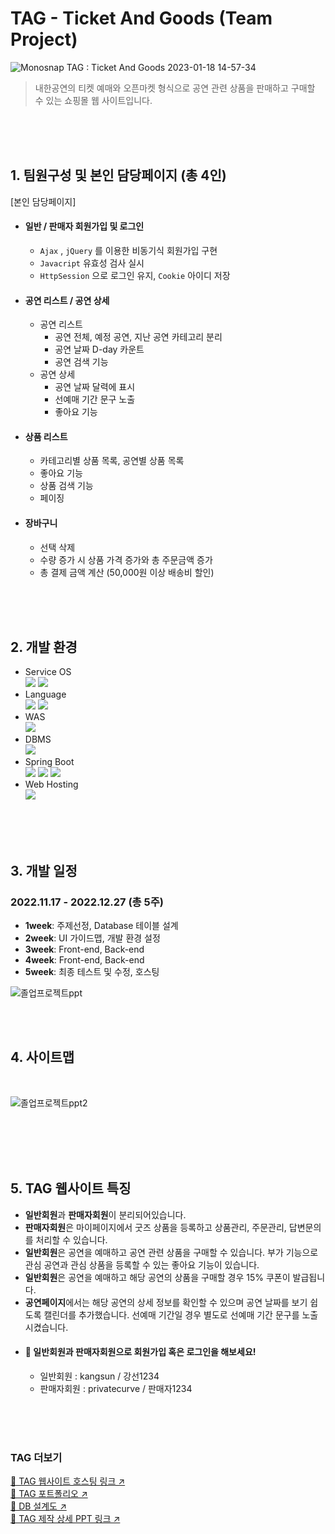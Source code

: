 # TAG - Ticket And Goods (Team Project)

![Monosnap TAG : Ticket And Goods 2023-01-18 14-57-34](https://user-images.githubusercontent.com/103568737/213364351-fc8865c8-16a7-4f1c-875b-87fda278efb0.png)

> 내한공연의 티켓 예매와 오픈마켓 형식으로 공연 관련 상품을 판매하고 구매할 수 있는 쇼핑몰 웹 사이트입니다.

<br><br><br>

## 1. 팀원구성 및 본인 담당페이지 (총 4인)
[본인 담당페이지]
- #### 일반 / 판매자 회원가입 및 로그인 
  - `Ajax` , `jQuery` 를 이용한 비동기식 회원가입 구현
  - `Javacript` 유효성 검사 실시
  - `HttpSession` 으로 로그인 유지, `Cookie` 아이디 저장
- #### 공연 리스트 / 공연 상세 
  - 공연 리스트
    - 공연 전체, 예정 공연, 지난 공연 카테고리 분리
    - 공연 날짜 D-day 카운트
    - 공연 검색 기능
  - 공연 상세
    - 공연 날짜 달력에 표시
    - 선예매 기간 문구 노출
    - 좋아요 기능
- #### 상품 리스트 
  - 카테고리별 상품 목록, 공연별 상품 목록
  - 좋아요 기능
  - 상품 검색 기능
  - 페이징 
- #### 장바구니 
  - 선택 삭제
  - 수량 증가 시 상품 가격 증가와 총 주문금액 증가
  - 총 결제 금액 계산 (50,000원 이상 배송비 할인)

<br><br><br>

## 2. 개발 환경
- Service OS<br> <img src="https://img.shields.io/badge/Mac OS-000000?style=flat-square&logo=Apple&logoColor=white"/> <img src="https://img.shields.io/badge/Window OS-0078D6?style=flat-square&logo=Windows&logoColor=white"/>
- Language<br> <img src="https://img.shields.io/badge/Java 1.8-007396?style=flat-square&logo=Java&logoColor=white"/> <img src="https://img.shields.io/badge/JDK 17-007396?style=flat-square&logo=Java&logoColor=white"/>
- WAS<br> <img src="https://img.shields.io/badge/Apache Tomcat 9.0.58-F8DC75?style=flat-square&logo=Apache Tomcat&logoColor=black"/>
- DBMS<br> <img src="https://img.shields.io/badge/MariaDB-003545?style=flat-square&logo=MariaDB&logoColor=white"/>
- Spring Boot<br> <img src="https://img.shields.io/badge/Spring Boot 2.7.5-6DB33F?style=flat-square&logo=Spring Boot&logoColor=white"/> <img src="https://img.shields.io/badge/maven-C71A36?style=flat-square&logo=Apache Maven&logoColor=white"/> <img src="https://img.shields.io/badge/MyBatis-000000?style=flat-square&logo=Java&logoColor=white"/>
- Web Hosting<br> <img src="https://img.shields.io/badge/Cafe24-1578D3?style=flat-square&logo=Java&logoColor=white"/>

<br><br><br>

## 3. 개발 일정
### 2022.11.17 - 2022.12.27 (총 5주)
- **1week**: 주제선정, Database 테이블 설계
- **2week**: UI 가이드맵, 개발 환경 설정
- **3week**: Front-end, Back-end
- **4week**: Front-end, Back-end
- **5week**: 최종 테스트 및 수정, 호스팅

![졸업프로젝트ppt](https://user-images.githubusercontent.com/103568737/213367195-01f518d4-3c14-489a-9e0c-384db899a734.png)

<br><br>

## 4. 사이트맵
<br>

![졸업프로젝트ppt2](https://user-images.githubusercontent.com/103568737/213367200-321e600d-cf14-456d-8b90-1b12d3ecb025.png)

<br><br><br><br>

## 5. TAG 웹사이트 특징
- **일반회원**과 **판매자회원**이 분리되어있습니다.
- **판매자회원**은 마이페이지에서 굿즈 상품을 등록하고 상품관리, 주문관리, 답변문의를 처리할 수 있습니다.
- **일반회원**은 공연을 예매하고 공연 관련 상품을 구매할 수 있습니다. 부가 기능으로 관심 공연과 관심 상품을 등록할 수 있는 좋아요 기능이 있습니다.
- **일반회원**은 공연을 예매하고 해당 공연의 상품을 구매할 경우 15% 쿠폰이 발급됩니다.
- **공연페이지**에서는 해당 공연의 상세 정보를 확인할 수 있으며 공연 날짜를 보기 쉽도록 캘린더를 추가했습니다. 선예매 기간일 경우 별도로 선예매 기간 문구를 노출시켰습니다.
- #### 📍 일반회원과 판매자회원으로 회원가입 혹은 로그인을 해보세요!
  - 일반회원 : kangsun / 강선1234
  - 판매자회원 : privatecurve / 판매자1234

<br><br><br>

### TAG 더보기
[🔗 TAG 웹사이트 호스팅 링크 ↗](http://krhopy.cafe24.com) <br>
[🔗 TAG 포트폴리오 ↗](https://krhopy.github.io/Myportfolio/project-1.html) <br>
[🔗 DB 설계도 ↗](https://drive.google.com/file/d/1gu0M5L6syH60w94wfjl7lboml_Crzflb/view?usp=sharing) <br>
[🔗 TAG 제작 상세 PPT 링크 ↗](https://drive.google.com/file/d/1dUEhDUE2ZXzDfZvkGbDzDaq_Sfswl2zC/view?usp=sharing)

